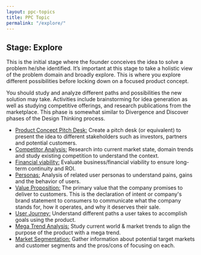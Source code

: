 ```yaml
---
layout: ppc-topics
title: PPC Topic
permalink: "/explore/" 
---
```



## Stage: Explore

This is the initial stage where the founder conceives the idea to solve a problem he/she identified. It’s important at this stage to take a holistic view of the problem domain and broadly explore. This is where you explore different possibilities before locking down on a focused product concept.

You should study and analyze different paths and possibilities the new solution may take. Activities include brainstorming for idea generation as well as studying competitive offerings, and research publications from the marketplace. This phase is somewhat similar to Divergence and Discover phases of the Design Thinking process.

- [Product Concept Pitch Desk:](./01-product-concept-pitch-deck/) Create a pitch desk (or equivalent) to present the idea to different stakeholders such as investors, partners and potential customers.
- [Competitor Analysis:](./02-context-competitor-analysis) Research into current market state, domain trends and study existing competition to understand the context.
- [Financial viability:](./03-financial-viability) Evaluate business/financial viability to ensure long-term continuity and ROI.
- [Personas:](./04-personas) Analysis of related user personas to understand pains, gains and the behavior of users.
- [Value Proposition:](./05-value-proposition) The primary value that the company promises to deliver to customers. This is the declaration of intent or company's brand statement to consumers to communicate what the company stands for, how it operates, and why it deserves their sale.
- [User Journey:](./06-user-journey) Understand different paths a user takes to accomplish goals using the product.
- [Mega Trend Analysis:](./07-megatrend-analysis) Study current world & market trends to align the purpose of the product with a mega trend.
- [Market Segmentation:](./08-market-segmentation) Gather information about potential target markets and customer segments and the pros/cons of focusing on each.

